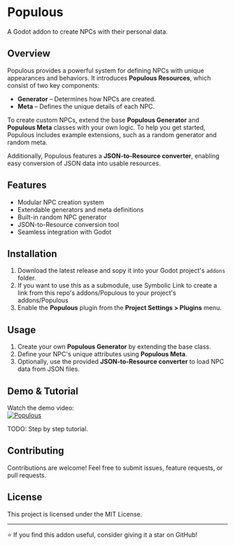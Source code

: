 # Populous

A Godot addon to create NPCs with their personal data.

## Overview

Populous provides a powerful system for defining NPCs with unique appearances and behaviors. It introduces **Populous Resources**, which consist of two key components:

- **Generator** – Determines how NPCs are created.
- **Meta** – Defines the unique details of each NPC.

To create custom NPCs, extend the base **Populous Generator** and **Populous Meta** classes with your own logic. To help you get started, Populous includes example extensions, such as a random generator and random meta.

Additionally, Populous features a **JSON-to-Resource converter**, enabling easy conversion of JSON data into usable resources.

## Features

- Modular NPC creation system
- Extendable generators and meta definitions
- Built-in random NPC generator
- JSON-to-Resource conversion tool
- Seamless integration with Godot

## Installation

1. Download the latest release and sopy it into your Godot project's `addons` folder.
2. If you want to use this as a submodule, use Symbolic Link to create a link from this repo's addons/Populous to your project's addons/Populous
3. Enable the **Populous** plugin from the **Project Settings > Plugins** menu.

## Usage

1. Create your own **Populous Generator** by extending the base class.
2. Define your NPC's unique attributes using **Populous Meta**.
3. Optionally, use the provided **JSON-to-Resource converter** to load NPC data from JSON files.

## Demo & Tutorial

Watch the demo video:  
[![Populous](https://img.youtube.com/vi/xrsUYKP8YIY/0.jpg)](https://youtu.be/xrsUYKP8YIY)

TODO: Step by step tutorial.

## Contributing

Contributions are welcome! Feel free to submit issues, feature requests, or pull requests.

## License

This project is licensed under the MIT License.

---

⭐ If you find this addon useful, consider giving it a star on GitHub!
